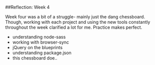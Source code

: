 ##Reflection: Week 4

Week four was a bit of a struggle- mainly just the dang chessboard. Though, working with each project and using the new tools constantly throughout the week clarified a lot for me. Practice makes perfect.

- understanding node-sass
- working with browser-sync
- jQuery on the blueprints
- understanding package.json
- this chessboard doe..
